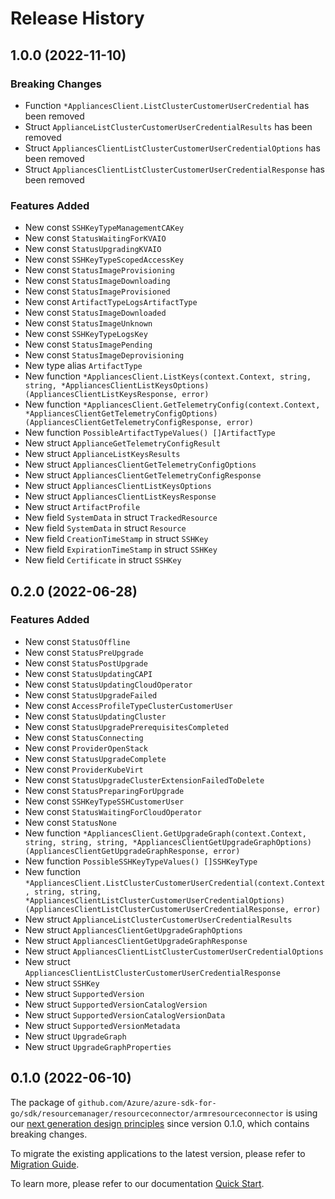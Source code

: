 # Release History

## 1.0.0 (2022-11-10)
### Breaking Changes

- Function `*AppliancesClient.ListClusterCustomerUserCredential` has been removed
- Struct `ApplianceListClusterCustomerUserCredentialResults` has been removed
- Struct `AppliancesClientListClusterCustomerUserCredentialOptions` has been removed
- Struct `AppliancesClientListClusterCustomerUserCredentialResponse` has been removed

### Features Added

- New const `SSHKeyTypeManagementCAKey`
- New const `StatusWaitingForKVAIO`
- New const `StatusUpgradingKVAIO`
- New const `SSHKeyTypeScopedAccessKey`
- New const `StatusImageProvisioning`
- New const `StatusImageDownloading`
- New const `StatusImageProvisioned`
- New const `ArtifactTypeLogsArtifactType`
- New const `StatusImageDownloaded`
- New const `StatusImageUnknown`
- New const `SSHKeyTypeLogsKey`
- New const `StatusImagePending`
- New const `StatusImageDeprovisioning`
- New type alias `ArtifactType`
- New function `*AppliancesClient.ListKeys(context.Context, string, string, *AppliancesClientListKeysOptions) (AppliancesClientListKeysResponse, error)`
- New function `*AppliancesClient.GetTelemetryConfig(context.Context, *AppliancesClientGetTelemetryConfigOptions) (AppliancesClientGetTelemetryConfigResponse, error)`
- New function `PossibleArtifactTypeValues() []ArtifactType`
- New struct `ApplianceGetTelemetryConfigResult`
- New struct `ApplianceListKeysResults`
- New struct `AppliancesClientGetTelemetryConfigOptions`
- New struct `AppliancesClientGetTelemetryConfigResponse`
- New struct `AppliancesClientListKeysOptions`
- New struct `AppliancesClientListKeysResponse`
- New struct `ArtifactProfile`
- New field `SystemData` in struct `TrackedResource`
- New field `SystemData` in struct `Resource`
- New field `CreationTimeStamp` in struct `SSHKey`
- New field `ExpirationTimeStamp` in struct `SSHKey`
- New field `Certificate` in struct `SSHKey`


## 0.2.0 (2022-06-28)
### Features Added

- New const `StatusOffline`
- New const `StatusPreUpgrade`
- New const `StatusPostUpgrade`
- New const `StatusUpdatingCAPI`
- New const `StatusUpdatingCloudOperator`
- New const `StatusUpgradeFailed`
- New const `AccessProfileTypeClusterCustomerUser`
- New const `StatusUpdatingCluster`
- New const `StatusUpgradePrerequisitesCompleted`
- New const `StatusConnecting`
- New const `ProviderOpenStack`
- New const `StatusUpgradeComplete`
- New const `ProviderKubeVirt`
- New const `StatusUpgradeClusterExtensionFailedToDelete`
- New const `StatusPreparingForUpgrade`
- New const `SSHKeyTypeSSHCustomerUser`
- New const `StatusWaitingForCloudOperator`
- New const `StatusNone`
- New function `*AppliancesClient.GetUpgradeGraph(context.Context, string, string, string, *AppliancesClientGetUpgradeGraphOptions) (AppliancesClientGetUpgradeGraphResponse, error)`
- New function `PossibleSSHKeyTypeValues() []SSHKeyType`
- New function `*AppliancesClient.ListClusterCustomerUserCredential(context.Context, string, string, *AppliancesClientListClusterCustomerUserCredentialOptions) (AppliancesClientListClusterCustomerUserCredentialResponse, error)`
- New struct `ApplianceListClusterCustomerUserCredentialResults`
- New struct `AppliancesClientGetUpgradeGraphOptions`
- New struct `AppliancesClientGetUpgradeGraphResponse`
- New struct `AppliancesClientListClusterCustomerUserCredentialOptions`
- New struct `AppliancesClientListClusterCustomerUserCredentialResponse`
- New struct `SSHKey`
- New struct `SupportedVersion`
- New struct `SupportedVersionCatalogVersion`
- New struct `SupportedVersionCatalogVersionData`
- New struct `SupportedVersionMetadata`
- New struct `UpgradeGraph`
- New struct `UpgradeGraphProperties`


## 0.1.0 (2022-06-10)

The package of `github.com/Azure/azure-sdk-for-go/sdk/resourcemanager/resourceconnector/armresourceconnector` is using our [next generation design principles](https://azure.github.io/azure-sdk/general_introduction.html) since version 0.1.0, which contains breaking changes.

To migrate the existing applications to the latest version, please refer to [Migration Guide](https://aka.ms/azsdk/go/mgmt/migration).

To learn more, please refer to our documentation [Quick Start](https://aka.ms/azsdk/go/mgmt).